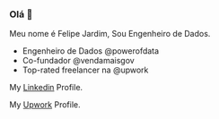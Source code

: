 ### Olá 👋

Meu nome é Felipe Jardim, Sou Engenheiro de Dados.


- Engenheiro de Dados @powerofdata
- Co-fundador @vendamaisgov
- Top-rated freelancer na @upwork


My [Linkedin](https://www.linkedin.com/in/felipe-jardim-fiorentino-0a0b5972/) Profile.


My [Upwork](https://www.upwork.com/freelancers/~01e270ef24f4fb423a) Profile.


